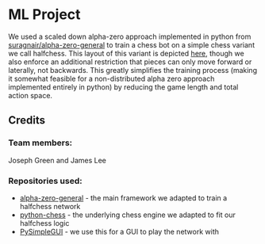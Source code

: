 # ML Project

We used a scaled down alpha-zero approach implemented in python from [suragnair/alpha-zero-general](https://github.com/suragnair/alpha-zero-general) to train a chess bot on a simple chess variant we call halfchess. This layout of this variant is depicted [here](https://www.chessvariants.com/small.dir/halfchess.html), though we also enforce an additional restriction that pieces can only move forward or laterally, not backwards. This greatly simplifies the training process (making it somewhat feasible for a non-distributed alpha zero approach implemented entirely in python) by reducing the game length and total action space. 

## Credits 

### Team members:
Joseph Green and James Lee

### Repositories used:
* [alpha-zero-general](https://github.com/suragnair/alpha-zero-general) - the main framework we adapted to train a halfchess network
* [python-chess](https://github.com/niklasf/python-chess) - the underlying chess engine we adapted to fit our halfchess logic
* [PySimpleGUI](https://github.com/PySimpleGUI/PySimpleGUI) - we use this for a GUI to play the network with